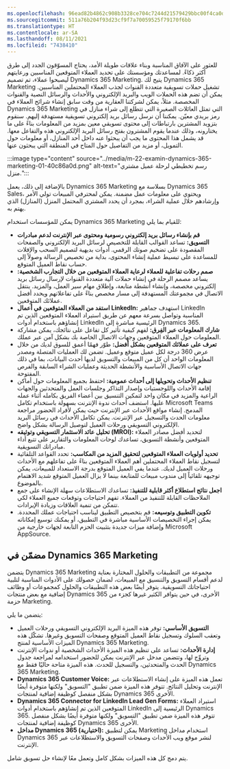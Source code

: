 ```yaml
---
ms.openlocfilehash: 96ead82b4862c908b3328ce704c7244d21579429bbc00f4ca0d8d0f3c1fc9c71
ms.sourcegitcommit: 511a76b204f93d23cf9f7a70059525f79170f6bb
ms.translationtype: HT
ms.contentlocale: ar-SA
ms.lasthandoff: 08/11/2021
ms.locfileid: "7438410"
---
```

للعثور على الآفاق المناسبة وبناء علاقات طويلة الأمد، يحتاج المسوّقون الجدد إلى طرق أكثر ذكاءً. لمساعدتك ومؤسستك على تحديد العملاء المتوقعين المناسبين ورعايتهم ليصبحوا عملاء، تم تصميم Dynamics 365 Marketing. يتيح لك Dynamics 365 Marketing تشغيل حملات تسويقية متعددة القنوات لجذب العملاء المحتملين المناسبين. يمكن أن تضم هذه الحملات الويب والبريد الإلكتروني والأحداث والرسائل النصية والقنوات المخصصة. مثلاً، يمكن لشركتنا العقارية من وقت سابق إنشاء شرائح العملاء في Dynamics 365 Marketing التي تمثل العائلات الصغيرة التي تتطلع إلى شراء منازل في رمز بريدي معيّن. يمكننا أن نرسل رسائل بريد إلكتروني تسويقية مستهدفة إليهم. سنقوم بتزويد المشترين بارتباطات إلى محتوى تسويقي معين بمزيد من المعلومات بناءً على ما يختارونه، وذلك عندما يقوم المشترون بفتح رسائل البريد الإلكتروني هذه والتفاعل معها. قد يشمل هذا المحتوى ما يجب أن يبحثوا عنه داخل أحد المنازل، أو معلومات حول التمويل، أو مزيد من التفاصيل حول المتاح في المنطقة التي يبحثون عنها.

:::image type="content" source="../media/m-22-examin-dynamics-365-marketing-01-40c86a0d.png" alt-text="رسم تخطيطي لرحلة عميل مشتري منزل.":::


بالإضافة إلى ذلك، يعمل Dynamics 365 Marketing بسلاسة مع Dynamics 365 Sales، ويحتوي على معلومات عمل مضمنة. يمكن لمحترفي المبيعات تولي الأمر وإرشادهم خلال عملية الشراء، بمجرد أن يحدد المشتري المحتمل المنزل (المنازل) الذي يهتم به.

يمكن للمؤسسات استخدام Dynamics 365 Marketing للقيام بما يلي:

 -  **قم بإنشاء رسائل بريد إلكتروني رسومية ومحتوى عبر الإنترنت لدعم مبادرات التسويق:** تساعد القوالب القابلة للتخصيص لرسائل البريد الإلكتروني والصفحات المقصودة على تضخيم صوتك الرقمي. أدوات بديهية لتصميم السحب والإفلات للمساعدة على تبسيط عملية إنشاء المحتوى، بداية من تخصيص الرسالة وصولاً إلى حساب نقاط العميل المتوقع.
 -  **صمم رحلات تفاعلية للعملاء لرعاية العملاء المتوقعين من خلال التجارب الشخصية:** يساعد مصمم الرحلة في إنشاء حملات آلية متعددة القنوات لإرسال رسائل بريد إلكتروني مخصصة، وإنشاء أنشطة متابعة، وإطلاق مهام سير العمل، والمزيد. ينتقل الاتصال في مجموعتك المستهدفة إلى مسار مخصص بناءً على تفاعلاتهم ويحدد أفضل عملائك المتوقعين.
 -  **استفد من العملاء المتوقعين في أعمال LinkedIn:** استهدف جماهير LinkedIn المناسبة وتواصل بسرعة معهم عن طريق استيراد العملاء المتوقعين الذين تم إنشاؤهم باستخدام أدوات LinkedIn الرئيسية مباشرة إلى Dynamics 365.
 -  **شارك المعلومات عبر الفِرق:** لفهم كيفية تأثير كل تفاعل على نتائجك، يمكن مشاركة المعلومات حول العملاء المتوقعين وجهات الاتصال الخاصة بك بشكل آمن عبر عملك.
 -  **تعرف على عملائك المتوقعين بشكل أفضل:** طوّر فهمًا أعمق للسوق لديك من خلال عرض 360 درجة لكل عميل متوقع وعميل. تضمن لك العمليات المتصلة ومصدر المعلومات الواحد أن كل من المبيعات والتسويق لديها أحدث البيانات، بما في ذلك جهات الاتصال الأساسية والأنشطة الحديثة وعمليات الشراء السابقة والفرص المفتوحة.
 -  **تنظيم الأحداث وتحويلها إلى أحداث عمومية:** احتفظ بجميع المعلومات حول أماكن إقامة الأحداث واللوجستيات وإصدار التذاكر وجلسات العمل والمتحدثين والجهات الراعية والمزيد في مكان واحد لتمكين التنسيق بين أعضاء الفريق بكامله أثناء عمله عليها. استضف أحداث ندوة الإنترنت بسهولة باستخدام تكامل Microsoft Teams المدمج. إنشاء مواقع الأحداث عبر الإنترنت حيث يمكن لأفراد الحضور مراجعة معلومات الحدث والتسجيل عبر الإنترنت. يمكن تكامل الأحداث في رسائل البريد الإلكتروني التسويقي ورحلات العميل لتوصيل الرسالة بشكل واضح.
 -  **تحليل عائد الاستثمار التسويقي وتوثيقه (MROI):** لتحديد أفضل مصادر العملاء المتوقعين وأنشطة التسويق، تساعدك لوحات المعلومات والتقارير على تتبع أداء مبادراتك التسويقية.
 -  **تحديد أولويات العملاء المتوقعين لتحقيق المزيد من المكاسب:** تحدد القواعد التلقائية لتسجيل نقاط العملاء المحتملين أهم العملاء المتوقعين بناءً على تفاعلهم مع الأحداث ورحلات العميل لديك. عندما يفي العميل المتوقع بدرجة الاستعداد للمبيعات، يمكن توجيهه تلقائياً إلى مندوب مبيعات للمتابعة بينما لا يزال العميل المتوقع شديد الاهتمام بالموضوع.
 -  **اجعل نتائج استطلاع أكثر قابلية للتنفيذ:** تساعدك الاستطلاعات سهلة الإنشاء على جمع الملاحظات القابلة للتنفيذ من العملاء. تفهم احتياجات وتوقعات جميع العملاء لكي تتمكن من تنمية العلاقات وزيادة الإيرادات.
 -  **تكوين التطبيق وتوسيعه:** قم بتخصيص التطبيق ليناسب احتياجات عملك المحددة. يمكن إجراء التخصيصات الأساسية مباشرة في التطبيق، أو يمكنك توسيع إمكاناته وإضافة ميزات جديدة بتثبيت الحزم التابعة لجهات خارجية من Microsoft AppSource.

## 

## <a name="included-with-dynamics-365-marketing"></a>**مضمّن في Dynamics 365 Marketing**

يتضمن Dynamics 365 Marketing مجموعة من التطبيقات والحلول المختارة بعناية لدعم أقسام التسويق والتنسيق مع المبيعات، لضمان حصولك على الأدوات المناسبة لتلبية احتياجاتك التسويقية. يتوفر أيضًا بعض هذه التطبيقات والحلول كمجموعات أو وظائف إضافية مع بعض منتجات Dynamics 365 الأخرى، في حين يتوافر الكثير غيرها كجزء من حزمة Marketing.

يتضمن ما يلي:

 -  **التسويق الأساسي:** توفر هذه الميزة البريد الإلكتروني التسويقي ورحلات العميل وتعقب السلوك وتسجيل نقاط العميل المتوقع وصفحات التسويق وغيرها. تشكّل هذه الميزات الأساسية لمنتج Dynamics 365 Marketing.
 -  **إدارة الأحداث:** تساعد على تنظيم هذه الميزة الأحداث الشخصية أو ندوات الإنترنت وتروِّج لها، وتتضمن مدخل عبر الإنترنت يمكن للحضور استخدامه لمراجعة جدول الحدث والمتحدثين، والتسجيل للحدث. هذه الميزة متاحة حاليًا فقط مع Dynamics 365 Marketing.
 -  **Dynamics 365 Customer Voice:** تعمل هذه الميزة على إنشاء الاستطلاعات عبر الإنترنت وتحليل النتائج. تتوفر هذه الميزة ضمن تطبيق "التسويق" ولكنها متوفرة أيضًا بشكل منفصل كوظيفة إضافية لمنتجات Dynamics 365 الأخرى.
 -  **Dynamics 365 Connector for LinkedIn Lead Gen Forms:** استيراد العملاء المتوقعين الذين تم إنشاؤهم باستخدام أدوات LinkedIn الرئيسية إلى Dynamics 365. تتوفر هذه الميزة ضمن تطبيق "التسويق" ولكنها متوفرة أيضًا بشكل منفصل كوظيفة إضافية لمنتجات Dynamics 365 الأخرى.
 -  **مداخل Dynamics 365 (اختيارية):** يمكن لتطبيق Marketing استخدام مداخل Dynamics 365 لنشر موقع ويب الأحداث وصفحات التسويق والاستطلاعات عبر الإنترنت.

يتم دمج كل هذه الميزات بشكل كامل وتعمل معًا لإنشاء حل تسويق شامل.
